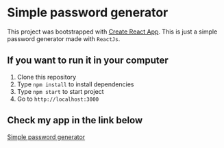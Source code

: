 # Simple password generator

This project was bootstrapped with [Create React App](https://github.com/facebook/create-react-app).
This is just a simple password generator made with `ReactJs`.


## If you want to run it in your computer

1. Clone this repository
2. Type `npm install` to install dependencies
3. Type `npm start` to start project
4. Go to `http://localhost:3000`

## Check my app in the link below

[Simple password generator](https://4rtw.github.io/password-generator)


